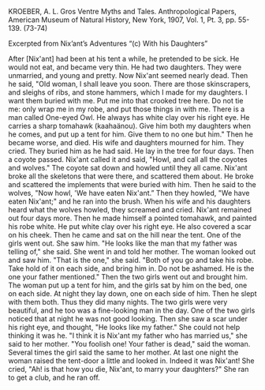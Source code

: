 KROEBER, A. L. Gros Ventre Myths and Tales. Anthropological Papers,
American Museum of Natural History, New York,  1907, Vol. 1, Pt. 3, pp. 55-139. (73-74)

Excerpted from Nix’ant’s Adventures
“(c) With  his Daughters”

After [Nix'ant] had been at his tent a while, he pretended to be sick. He would not eat, and became very thin. He had two daughters. They were unmarried, and young and pretty. Now Nix'ant seemed nearly dead. Then he said, "Old woman, I shall leave you soon. There are those skinscrapers, and sleighs of ribs, and stone hammers, which I made for my daughters. I want them buried with me. Put me into that crooked tree here. Do not tie me: only wrap me in my robe, and put those things in with me. There is a man called One-eyed Owl. He always has white clay over his right eye. He carries a sharp tomahawk (kaahaänou). Give him both my daughters when he comes, and put up a tent for him. Give them to no one but him." Then he became worse, and died. 
His wife and daughters mourned for him. They cried. They buried him as he had said. He lay in the tree for four days. Then a coyote passed. Nix'ant called it and said, "Howl, and call all the coyotes and wolves." The coyote sat down and howled until they all came. Nix'ant broke all the skeletons that were there, and scattered them about. He broke and scattered the implements that were buried with him. Then he said to the wolves, "Now howl, 'We have eaten Nix'ant.” Then they howled, "We have eaten Nix'ant;" and he ran into the brush. When his wife and his daughters heard what the wolves howled, they screamed and cried. Nix'ant remained out four days more. Then he made himself a pointed tomahawk, and painted his robe white. He put white clay over his right eye. He also covered a scar on his cheek. Then he came and sat on the hill near the tent. 
One of the girls went out. She saw him. "He looks like the man that my father was telling of," she said. She went in and told her mother. The woman looked out and saw him. "That is the one," she said. "Both of you go and take his robe. Take hold of it on each side, and bring him in. Do not be ashamed. He is the one your father mentioned." Then the two girls went out and brought him. The woman put up a tent for him, and the girls sat by him on the bed, one on each side. At night they lay down, one on each side of him. Then he slept with them both. Thus they did many nights. The two girls were very beautiful, and he too was a fine-looking man in the day. One of the two girls noticed that at night he was not good looking. Then she saw a scar under his right eye, and thought, "He looks like my father." She could not help thinking it was he. "I think it is Nix'ant my father who has married us," she said to her mother.
 "You foolish one! Your father is dead," said the woman. Several times the girl said the same to her mother. At last one night the woman raised the tent-door a little and looked in. Indeed it was Nix'ant! She cried, "Ah! is that how you die, Nix'ant, to marry your daughters?" She ran to get a club, and he ran off.
